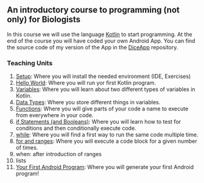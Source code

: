 ## An introductory course to programming (not only) for Biologists

In this course we will use the language [Kotlin](https://kotlinlang.org/) to start programming. At the end of the course you will have coded your own Android App. You can find the source code of my version of the App in the [DiceApp](https://github.com/Joerg-Schultz/DiceApp) repository.

### Teaching Units

1. [Setup](./Setup/setup.md): Where you will install the needed environment (IDE, Exercises)
2. [Hello World](./HelloWorld/helloworld.md): Where you will run yor first Kotlin program.
3. [Variables](./VariablesAndDataTypes/variables.md): Where you will learn about two different types of variables in Kotlin.
4. [Data Types](./VariablesAndDataTypes/datatypes.md): Where you store different things in variables.
5. [Functions](./Functions/functions.md): Where you will give parts of your code a name to execute from everywhere in your code.
6. [if Statements (and Booleans)](./ControlStatements/ifstatements.md): Where you will learn how to test for conditions and then conditionally execute code.
7. [while](./ControlStatements/while.md): Where you will find a first way to run the same code multiple time.
8. [for and ranges](./ControlStatements/for.md): Where you will execute a code block for a given number of times.
9. when: after introduction of ranges
10. lists
11. [Your First Android Program](./DiceApp/emptyproject.md): Where you will generate your first Android program!
